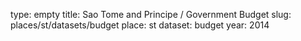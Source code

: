 type: empty
title: Sao Tome and Principe / Government Budget
slug: places/st/datasets/budget
place: st
dataset: budget
year: 2014
